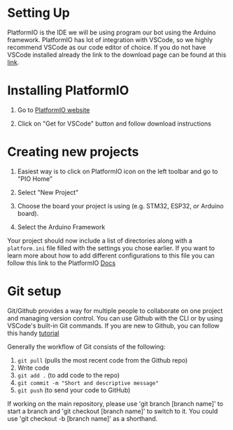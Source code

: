 
# Setting Up 

PlatformIO is the IDE we will be using program our bot using the Arduino framework. PlatformIO has lot of integration with VSCode, so we highly 
recommend VSCode as our code editor of choice. If you do not have VSCode installed already the link to the download page can be found at this [link](https://code.visualstudio.com/).

# Installing PlatformIO

  1. Go to [PlatformIO website](https://platformio.org/platformio-ide)

  2. Click on "Get for VSCode" button and follow download instructions 

# Creating new projects 

  1. Easiest way is to click on PlatformIO icon on the left toolbar and go to "PIO Home" 

  2. Select "New Project" 

  3. Choose the board your project is using (e.g. STM32, ESP32, or Arduino board).  

  4. Select the Arduino Framework 

Your project should now include a list of directories along with a `platform.ini` file filled with the settings you chose earlier. 
If you want to learn more about how to add different configurations to this file you can follow this link to the PlatformIO [Docs](https://docs.platformio.org/en/latest/) 

# Git setup 

Git/Github provides a way for multiple people to collaborate on one project and managing version control. You can use Github with the CLI or by using VSCode's built-in Git commands. If you are new to Github, you can follow this handy [tutorial](https://docs.github.com/en/get-started/start-your-journey/hello-world) 

Generally the workflow of Git consists of the following: 

  1. `git pull` (pulls the most recent code from the Github repo) 
  2. Write code
  3. `git add .` (to add code to the repo)
  4. `git commit -m "Short and descriptive message"`
  5. `git push` (to send your code to GitHub)

If working on the main repository, please use 'git branch [branch name]' to start a branch and 'git checkout [branch name]' to switch to it. 
You could use 'git checkout -b [branch name]' as a shorthand. 

